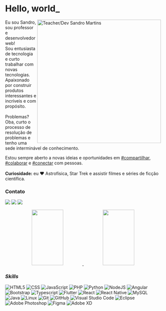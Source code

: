 <h1 align="left">Hello, world_</h1>

<p align="left"> <img src="https://eisandromc.github.io/eisandromc/animacao.gif" min-width="400px" max-width="400px" width="400px" align="right" alt="Teacher/Dev Sandro Martins">

Eu sou Sandro, sou professor e desenvolvedor web!<br>
Sou entusiasta de tecnologia e curto trabalhar com novas tecnologias. Apaixonado por construir produtos interessantes e incríveis e com propósito.<br><br>
Problemas? Oba, curto o processo de resolução de problemas e tenho uma sede interminável de conhecimento.<br>

Estou sempre aberto a novas ideias e oportunidades em <a href="javascript:void(0);">#compartilhar</a>, <a href="javascript:void(0);">#colaborar</a> e <a href="javascript:void(0);">#conectar</a> com pessoas.<br><br>
<strong>Curiosidade:</strong> eu ❤️ Astrofísica, Star Trek e assistir filmes e séries de ficção científica.

</p>

<h3>Contato</h3>
<p align="left">
  <a href="mailto:sandromartinscosta@gmail.com" target="_blank" alt="Gmail">
  <img src="https://img.shields.io/badge/-Gmail-FF0000?style=flat-square&labelColor=FF0000&logo=gmail&logoColor=white&link=sandromartinscosta@gmail.com" /></a>
  <a href="https://www.linkedin.com/in/sandromartinscosta/" target="_blank"  alt="Linkedin">
  <img src="https://img.shields.io/badge/-Linkedin-0e76a8?style=flat-square&logo=Linkedin&logoColor=white&link=https://www.linkedin.com/in/sandromartinscosta/" /></a>
  <a href="https://www.instagram.com/eisandromc/" alt="Instagram">
  <img src="https://img.shields.io/badge/-Instagram-DF0174?style=flat-square&labelColor=DF0174&logo=instagram&logoColor=white&link=https://www.instagram.com/eisandromc/"/></a>
</p>

<div align="center">
  <a href="https://github.com/eisandromc" target="_blank">
  <img height="180em" width="45%" src="https://github-readme-stats.vercel.app/api?username=eisandromc&show_icons=true&theme=vue&include_all_commits=true&count_private=true"/>
  </a>
    <a href="https://github.com/eisandromc" target="_blank">
    <img height="180em" width="45%" src="https://github-readme-stats.vercel.app/api/top-langs/?username=eisandromc&layout=compact&langs_count=7&theme=vue"/>
  </a>
</div>

<h3 style="font-style:italic">Skills</h3>

![HTML5](https://img.shields.io/badge/-HTML5-333333?style=flat&logo=HTML5)
![CSS](https://img.shields.io/badge/-CSS-333333?style=flat&logo=CSS3&logoColor=1572B6)
![JavaScript](https://img.shields.io/badge/-JavaScript-333333?style=flat&logo=javascript)
![PHP](https://img.shields.io/badge/-PHP-333333?style=flat&logo=php)
![Python](https://img.shields.io/badge/-Python-333333?style=flat&logo=python)
![NodeJS](https://img.shields.io/badge/-Node%20JS-333333?style=flat&logo=nodejs)
![Angular](https://img.shields.io/badge/-Angular-333333?style=flat&logo=angular)
![Bootstrap](https://img.shields.io/badge/-Bootstrap-333333?style=flat&logo=bootstrap)
![Typescript](https://img.shields.io/badge/-Typescript-333333?style=flat&logo=typescript)
![Flutter](https://img.shields.io/badge/-Flutter-333333?style=flat&logo=Flutter)
![React](https://img.shields.io/badge/-React-333333?style=flat&logo=react)
![React Native](https://img.shields.io/badge/-React%20Native-333333?style=flat&logo=react)
![MySQL](https://img.shields.io/badge/-MySQL-333333?style=flat&logo=mysql)
![Java](https://img.shields.io/badge/-Java-333333?style=flat&logo=Java&logoColor=007396)
![Linux](https://img.shields.io/badge/-linux-333333?style=flat&logo=linux)
![Git](https://img.shields.io/badge/-Git-333333?style=flat&logo=git)
![GitHub](https://img.shields.io/badge/-GitHub-333333?style=flat&logo=github)
![Visual Studio Code](https://img.shields.io/badge/-Visual%20Studio%20Code-333333?style=flat&logo=visual-studio-code&logoColor=007ACC)
![Eclipse](https://img.shields.io/badge/-Eclipse-333333?style=flat&logo=eclipse-ide&logoColor=2C2255)
![Adobe Photoshop](https://img.shields.io/badge/-Adobe%20Photoshop-333333?style=flat&logo=adobe-photoshop&logoColor=007ACC)
![Figma](https://img.shields.io/badge/-Figma-333333?style=flat&logo=figma&logoColor=007ACC)
![Adobe XD](https://img.shields.io/badge/-Adobe%20XD-333333?style=flat&logo=adobe-xd&logoColor=007ACC)
